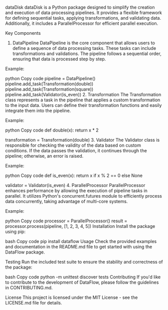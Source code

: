 dataDisk
dataDisk is a Python package designed to simplify the creation and execution of data processing pipelines. It provides a flexible framework for defining sequential tasks, applying transformations, and validating data. Additionally, it includes a ParallelProcessor for efficient parallel execution.

Key Components
1. DataPipeline
DataPipeline is the core component that allows users to define a sequence of data processing tasks. These tasks can include transformations and validations. The pipeline follows a sequential order, ensuring that data is processed step by step.

Example:

python
Copy code
pipeline = DataPipeline()
pipeline.add_task(Transformation(double))
pipeline.add_task(Transformation(square))
pipeline.add_task(Validator(is_even))
2. Transformation
The Transformation class represents a task in the pipeline that applies a custom transformation to the input data. Users can define their transformation functions and easily integrate them into the pipeline.

Example:

python
Copy code
def double(x):
    return x * 2

transformation = Transformation(double)
3. Validator
The Validator class is responsible for checking the validity of the data based on custom conditions. If the data passes the validation, it continues through the pipeline; otherwise, an error is raised.

Example:

python
Copy code
def is_even(x):
    return x if x % 2 == 0 else None

validator = Validator(is_even)
4. ParallelProcessor
ParallelProcessor enhances performance by allowing the execution of pipeline tasks in parallel. It utilizes Python's concurrent.futures module to efficiently process data concurrently, taking advantage of multi-core systems.

Example:

python
Copy code
processor = ParallelProcessor()
result = processor.process(pipeline, [1, 2, 3, 4, 5])
Installation
Install the package using pip:

bash
Copy code
pip install dataflow
Usage
Check the provided examples and documentation in the README.md file to get started with using the DataFlow package.

Testing
Run the included test suite to ensure the stability and correctness of the package:

bash
Copy code
python -m unittest discover tests
Contributing
If you'd like to contribute to the development of DataFlow, please follow the guidelines in CONTRIBUTING.md.

License
This project is licensed under the MIT License - see the LICENSE.md file for details.